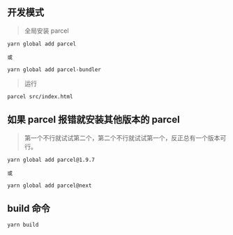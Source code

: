 ## 开发模式

> 全局安装 parcel

```
yarn global add parcel

或

yarn global add parcel-bundler
```

> 运行

```
parcel src/index.html
```

## 如果 parcel 报错就安装其他版本的 parcel

> 第一个不行就试试第二个，第二个不行就试试第一个，反正总有一个版本可行。

```
yarn global add parcel@1.9.7

或

yarn global add parcel@next
```

## build 命令

```
yarn build
```
